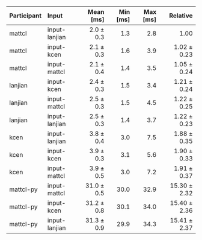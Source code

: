 | Participant | Input | Mean [ms] | Min [ms] | Max [ms] | Relative |
|:---|:---|---:|---:|---:|---:|
| mattcl | input-lanjian | 2.0 ± 0.3 | 1.3 | 2.8 | 1.00 |
| mattcl | input-kcen | 2.1 ± 0.3 | 1.6 | 3.9 | 1.02 ± 0.23 |
| mattcl | input-mattcl | 2.1 ± 0.4 | 1.4 | 3.5 | 1.05 ± 0.24 |
| lanjian | input-kcen | 2.4 ± 0.3 | 1.5 | 3.4 | 1.21 ± 0.24 |
| lanjian | input-mattcl | 2.5 ± 0.3 | 1.5 | 4.5 | 1.22 ± 0.25 |
| lanjian | input-lanjian | 2.5 ± 0.3 | 1.4 | 3.7 | 1.22 ± 0.23 |
| kcen | input-lanjian | 3.8 ± 0.4 | 3.0 | 7.5 | 1.88 ± 0.35 |
| kcen | input-kcen | 3.9 ± 0.3 | 3.1 | 5.6 | 1.90 ± 0.33 |
| kcen | input-mattcl | 3.9 ± 0.5 | 3.0 | 7.2 | 1.91 ± 0.37 |
| mattcl-py | input-mattcl | 31.0 ± 0.5 | 30.0 | 32.9 | 15.30 ± 2.32 |
| mattcl-py | input-kcen | 31.2 ± 0.8 | 30.1 | 34.0 | 15.40 ± 2.36 |
| mattcl-py | input-lanjian | 31.3 ± 0.9 | 29.9 | 34.3 | 15.41 ± 2.37 |
